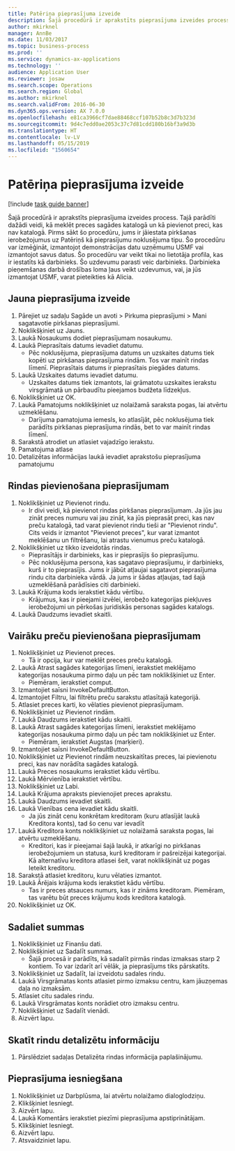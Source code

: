 ```yaml
---
title: Patēriņa pieprasījuma izveide
description: Šajā procedūrā ir aprakstīts pieprasījuma izveides process.
author: mkirknel
manager: AnnBe
ms.date: 11/03/2017
ms.topic: business-process
ms.prod: ''
ms.service: dynamics-ax-applications
ms.technology: ''
audience: Application User
ms.reviewer: josaw
ms.search.scope: Operations
ms.search.region: Global
ms.author: mkirknel
ms.search.validFrom: 2016-06-30
ms.dyn365.ops.version: AX 7.0.0
ms.openlocfilehash: e81ca3966cf7dae88468ccf107b52b8c3d7b323d
ms.sourcegitcommit: 9d4c7edd0ae2053c37c7d81cdd180b16bf3a9d3b
ms.translationtype: HT
ms.contentlocale: lv-LV
ms.lasthandoff: 05/15/2019
ms.locfileid: "1560654"
---
```

# <a name="create-a-requisition-for-consumption"></a>Patēriņa pieprasījuma izveide

[!include [task guide banner](../../includes/task-guide-banner.md)]

Šajā procedūrā ir aprakstīts pieprasījuma izveides process. Tajā parādīti dažādi veidi, kā meklēt preces sagādes katalogā un kā pievienot preci, kas nav katalogā. Pirms sākt šo procedūru, jums ir jāiestata pirkšanas ierobežojumus uz Patēriņš kā pieprasījumu noklusējuma tipu. Šo procedūru var izmēģināt, izmantojot demonstrācijas datu uzņēmumu USMF vai izmantojot savus datus. Šo procedūru var veikt tikai no lietotāja profila, kas ir iestatīts kā darbinieks.  Šo uzdevumu parasti veic darbinieks. Darbinieka pieņemšanas darbā drošības loma ļaus veikt uzdevumus, vai, ja jūs izmantojat USMF, varat pieteikties kā Alicia.


## <a name="create-a-new-requisition"></a>Jauna pieprasījuma izveide
1. Pārejiet uz sadaļu Sagāde un avoti > Pirkuma pieprasījumi > Mani sagatavotie pirkšanas pieprasījumi.
2. Noklikšķiniet uz Jauns.
3. Laukā Nosaukums dodiet pieprasījumam nosaukumu.
4. Laukā Pieprasītais datums ievadiet datumu.
    * Pēc noklusējuma, pieprasījuma datums un uzskaites datums tiek kopēti uz pirkšanas pieprasījuma rindām. Tos var mainīt rindas līmenī. Pieprasītais datums ir pieprasītais piegādes datums.  
5. Laukā Uzskaites datums ievadiet datumu.
    * Uzskaites datums tiek izmantots, lai grāmatotu uzskaites ierakstu virsgrāmatā un pārbaudītu pieejamos budžeta līdzekļus.  
6. Noklikšķiniet uz OK.
7. Laukā Pamatojums noklikšķiniet uz nolaižamā saraksta pogas, lai atvērtu uzmeklēšanu.
    * Darījuma pamatojuma iemesls, ko atlasījāt, pēc noklusējuma tiek parādīts pirkšanas pieprasījuma rindās, bet to var mainīt rindas līmenī.    
8. Sarakstā atrodiet un atlasiet vajadzīgo ierakstu.
9. Pamatojuma atlase
10. Detalizētas informācijas laukā ievadiet aprakstošu pieprasījuma pamatojumu

## <a name="add-a-line-to-the-requisition"></a>Rindas pievienošana pieprasījumam
1. Noklikšķiniet uz Pievienot rindu.
    * Ir divi veidi, kā pievienot rindas pirkšanas pieprasījumam. Ja jūs jau zināt preces numuru vai jau zināt, ka jūs pieprasāt preci, kas nav preču katalogā, tad varat pievienot rindu tieši ar "Pievienot rindu". Cits veids ir izmantot "Pievienot preces", kur varat izmantot meklēšanu un filtrēšanu, lai atrastu vienumus preču katalogā.    
2. Noklikšķiniet uz tikko izveidotās rindas.
    * Pieprasītājs ir darbinieks, kas ir pieprasījis šo pieprasījumu.   
    * Pēc noklusējuma persona, kas sagatavo pieprasījumu, ir darbinieks, kurš ir to pieprasījis. Jums ir jābūt atļaujai sagatavot pieprasījuma rindu cita darbinieka vārdā. Ja jums ir šādas atļaujas, tad šajā uzmeklēšanā parādīsies citi darbinieki.  
3. Laukā Krājuma kods ierakstiet kādu vērtību.
    * Krājumus, kas ir pieejami izvēlei, ierobežo kategorijas piekļuves ierobežojumi un pērkošas juridiskās personas sagādes katalogs.   
4. Laukā Daudzums ievadiet skaitli.

## <a name="add-more-products-to-the-requisition"></a>Vairāku preču pievienošana pieprasījumam
1. Noklikšķiniet uz Pievienot preces.
    * Tā ir opcija, kur var meklēt preces preču katalogā.    
2. Laukā Atrast sagādes kategorijas līmeni, ierakstiet meklējamo kategorijas nosaukuma pirmo daļu un pēc tam noklikšķiniet uz Enter.
    * Piemēram, ierakstiet comput.  
3. Izmantojiet saīsni InvokeDefaultButton.
4. Izmantojiet Filtru, lai filtrētu preču sarakstu atlasītajā kategorijā.
5. Atlasiet preces karti, ko vēlaties pievienot pieprasījumam.
6. Noklikšķiniet uz Pievienot rindām.
7. Laukā Daudzums ierakstiet kādu skaitli.
8. Laukā Atrast sagādes kategorijas līmeni, ierakstiet meklējamo kategorijas nosaukuma pirmo daļu un pēc tam noklikšķiniet uz Enter.
    * Piemēram, ierakstiet Augstas (marķieri).  
9. Izmantojiet saīsni InvokeDefaultButton.
10. Noklikšķiniet uz Pievienot rindām neuzskaitītas preces, lai pievienotu preci, kas nav norādīta sagādes katalogā.
11. Laukā Preces nosaukums ierakstiet kādu vērtību.
12. Laukā Mērvienība ierakstiet vērtību.
13. Noklikšķiniet uz Labi.
14. Laukā Krājuma apraksts pievienojiet preces aprakstu.
15. Laukā Daudzums ievadiet skaitli.
16. Laukā Vienības cena ievadiet kādu skaitli.
    * Ja jūs zināt cenu konkrētam kreditoram (kuru atlasījāt laukā Kreditora konts), tad šo cenu var ievadīt   
17. Laukā Kreditora konts noklikšķiniet uz nolaižamā saraksta pogas, lai atvērtu uzmeklēšanu.
    * Kreditori, kas ir pieejamai šajā laukā, ir atkarīgi no pirkšanas ierobežojumiem un statusa, kurš kreditoram ir pašreizējai kategorijai. Kā alternatīvu kreditora atlasei šeit, varat noklikšķināt uz pogas Ieteikt kreditoru.    
18. Sarakstā atlasiet kreditoru, kuru vēlaties izmantot.
19. Laukā Ārējais krājuma kods ierakstiet kādu vērtību.
    * Tas ir preces atsauces numurs, kas ir zināms kreditoram. Piemēram, tas varētu būt preces krājumu kods kreditora katalogā.  
20. Noklikšķiniet uz OK.

## <a name="distribute-amounts"></a>Sadaliet summas
1. Noklikšķiniet uz Finanšu dati.
2. Noklikšķiniet uz Sadalīt summas.
    * Šajā procesā ir parādīts, kā sadalīt pirmās rindas izmaksas starp 2 kontiem. To var izdarīt arī vēlāk, ja pieprasījums tiks pārskatīts.  
3. Noklikšķiniet uz Sadalīt, lai izveidotu sadales rindu.
4. Laukā Virsgrāmatas konts atlasiet pirmo izmaksu centru, kam jāuzņemas daļa no izmaksām.
5. Atlasiet citu sadales rindu.
6. Laukā Virsgrāmatas konts norādiet otro izmaksu centru.
7. Noklikšķiniet uz Sadalīt vienādi.
8. Aizvērt lapu.

## <a name="view-line-details"></a>Skatīt rindu detalizētu informāciju
1. Pārslēdziet sadaļas Detalizēta rindas informācija paplašinājumu.

## <a name="submit-the-requisition"></a>Pieprasījuma iesniegšana
1. Noklikšķiniet uz Darbplūsma, lai atvērtu nolaižamo dialoglodziņu.
2. Klikšķiniet Iesniegt.
3. Aizvērt lapu.
4. Laukā Komentārs ierakstiet piezīmi pieprasījuma apstiprinātājam.
5. Klikšķiniet Iesniegt.
6. Aizvērt lapu.
7. Atsvaidziniet lapu.

